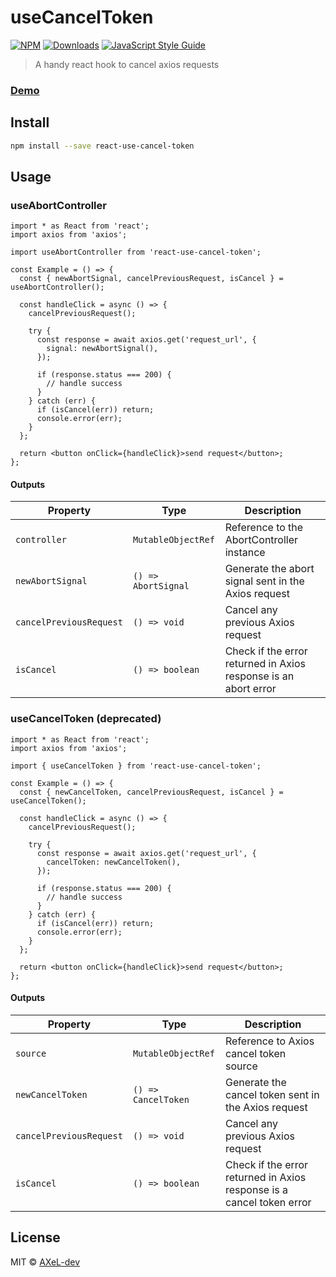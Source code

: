 # useCancelToken

[![NPM](https://img.shields.io/npm/v/react-use-cancel-token.svg)](https://www.npmjs.com/package/react-use-cancel-token)
[![Downloads](https://img.shields.io/npm/dt/react-use-cancel-token.svg)](https://www.npmjs.com/package/react-use-cancel-token)
[![JavaScript Style Guide](https://img.shields.io/badge/code_style-standard-green.svg)](https://standardjs.com)

> A handy react hook to cancel axios requests

### [Demo](https://axel-dev.github.io/react-use-cancel-token/)

## Install

```bash
npm install --save react-use-cancel-token
```

## Usage

### useAbortController

```tsx
import * as React from 'react';
import axios from 'axios';

import useAbortController from 'react-use-cancel-token';

const Example = () => {
  const { newAbortSignal, cancelPreviousRequest, isCancel } = useAbortController();

  const handleClick = async () => {
    cancelPreviousRequest();

    try {
      const response = await axios.get('request_url', {
        signal: newAbortSignal(),
      });

      if (response.status === 200) {
        // handle success
      }
    } catch (err) {
      if (isCancel(err)) return;
      console.error(err);
    }
  };

  return <button onClick={handleClick}>send request</button>;
};
```

#### Outputs

| Property                | Type                | Description                                                     |
| ----------------------- | ------------------- | --------------------------------------------------------------- |
| `controller`            | `MutableObjectRef`  | Reference to the AbortController instance                       |
| `newAbortSignal`        | `() => AbortSignal` | Generate the abort signal sent in the Axios request             |
| `cancelPreviousRequest` | `() => void`        | Cancel any previous Axios request                               |
| `isCancel`              | `() => boolean`     | Check if the error returned in Axios response is an abort error |

### useCancelToken (deprecated)

```tsx
import * as React from 'react';
import axios from 'axios';

import { useCancelToken } from 'react-use-cancel-token';

const Example = () => {
  const { newCancelToken, cancelPreviousRequest, isCancel } = useCancelToken();

  const handleClick = async () => {
    cancelPreviousRequest();

    try {
      const response = await axios.get('request_url', {
        cancelToken: newCancelToken(),
      });

      if (response.status === 200) {
        // handle success
      }
    } catch (err) {
      if (isCancel(err)) return;
      console.error(err);
    }
  };

  return <button onClick={handleClick}>send request</button>;
};
```

#### Outputs

| Property                | Type                | Description                                                           |
| ----------------------- | ------------------- | --------------------------------------------------------------------- |
| `source`                | `MutableObjectRef`  | Reference to Axios cancel token source                                |
| `newCancelToken`        | `() => CancelToken` | Generate the cancel token sent in the Axios request                   |
| `cancelPreviousRequest` | `() => void`        | Cancel any previous Axios request                                     |
| `isCancel`              | `() => boolean`     | Check if the error returned in Axios response is a cancel token error |

## License

MIT © [AXeL-dev](https://github.com/AXeL-dev)
